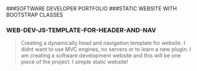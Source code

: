 
###SOFTWARE DEVELOPER PORTFOLIO
###STATIC WEBSITE WITH BOOTSTRAP CLASSES

### WEB-DEV-JS-TEMPLATE-FOR-HEADER-AND-NAV
>Creating a dynamically head and navigation template for website.
>I didnt want to use MVC engines, no servers or to learn a new plugin.
I am creating a software development website and this will be one piece of the project.
I simple static website!
